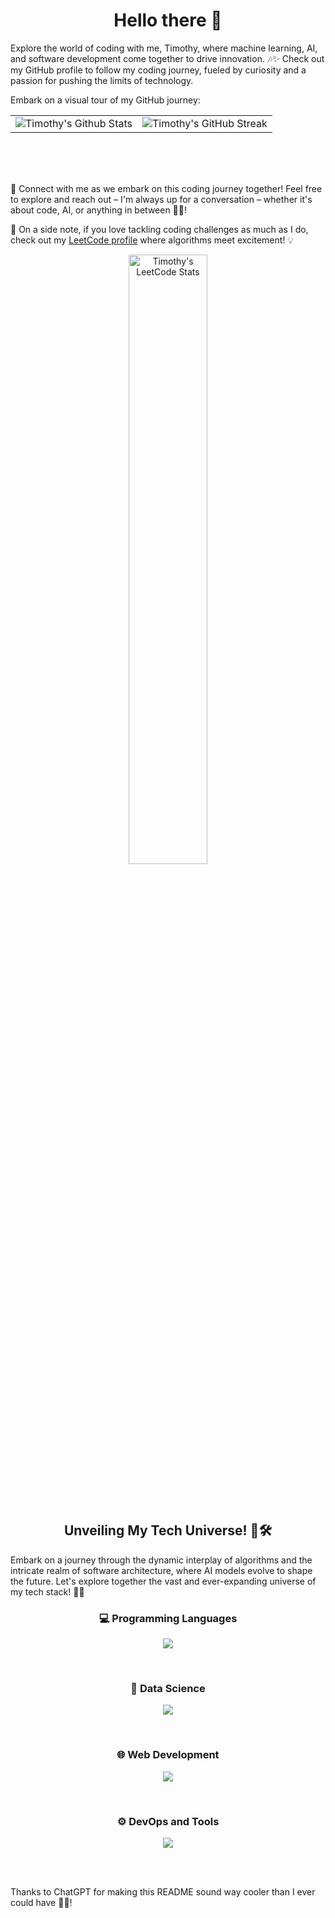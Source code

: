 <h1 align="center"> Hello there 👋</h1>


Explore the world of coding with me, Timothy, where machine learning, AI, and software development come together to drive innovation. 🎶✨ Check out my GitHub profile to follow my coding journey, fueled by curiosity and a passion for pushing the limits of technology.

Embark on a visual tour of my GitHub journey:

<table>
  <tr>
    <td><img src="https://github-readme-stats.vercel.app/api?username=timothy-geiger&show_icons=true&theme=tokyonight&hide_border=true&rank_icon=github" alt="Timothy's Github Stats" align="center" valign="middle"></td>
    <td><img src="https://github-readme-streak-stats.herokuapp.com/?user=timothy-geiger&theme=tokyonight&hide_border=true" align="center" valign="middle" alt="Timothy's GitHub Streak"></td>
  </tr>
</table>


<br>
<br>
<br>


🌟 Connect with me as we embark on this coding journey together! Feel free to explore and reach out – I'm always up for a conversation – whether it's about code, AI, or anything in between 🚀✨!  

🌟 On a side note, if you love tackling coding challenges as much as I do, check out my <a href="https://leetcode.com/TimothyGeiger/" target="_blank" rel="noopener noreferrer">LeetCode profile</a> where algorithms meet excitement! 💡

<p align="center" >
  <img align="center" src="https://stats.justsong.cn/api/leetcode/?username=TimothyGeiger&theme=tokyonight" alt="Timothy's LeetCode Stats" width="50%" />
</p>

<br>
<br>

<h2 align="center">Unveiling My Tech Universe! 🚀🛠️</h2>

Embark on a journey through the dynamic interplay of algorithms and the intricate realm of software architecture, where AI models evolve to shape the future. Let's explore together the vast and ever-expanding universe of my tech stack! 🌌✨


<h3 align="center">💻 Programming Languages</h3>

<p align="center">
  <a href="https://skillicons.dev">
    <img src="https://skillicons.dev/icons?i=cpp,clojure,java,js,py" />
  </a>
</p>

<br>

<h3 align="center">🧠 Data Science</h3>

<p align="center">
  <a href="https://skillicons.dev">
    <img src="https://skillicons.dev/icons?i=anaconda,sklearn,pytorch" />
  </a>
</p>

<br>

<h3 align="center">🌐 Web Development </h3>

<p align="center">
  <a href="https://skillicons.dev">
    <img src="https://skillicons.dev/icons?i=html,css,jquery,nodejs,react,angular,postman" />
  </a>
</p>

<br>

<h3 align="center">⚙️ DevOps and Tools</h3>

<p align="center">
  <a href="https://skillicons.dev">
    <img src="https://skillicons.dev/icons?i=git,github,gitlab,bash,cmake,docker,kubernetes,latex,linux,mongodb,redis,nginx,neovim,vscode,blender" />
  </a>
</p>


<br>
<br>

Thanks to ChatGPT for making this README sound way cooler than I ever could have 🤖📜!
